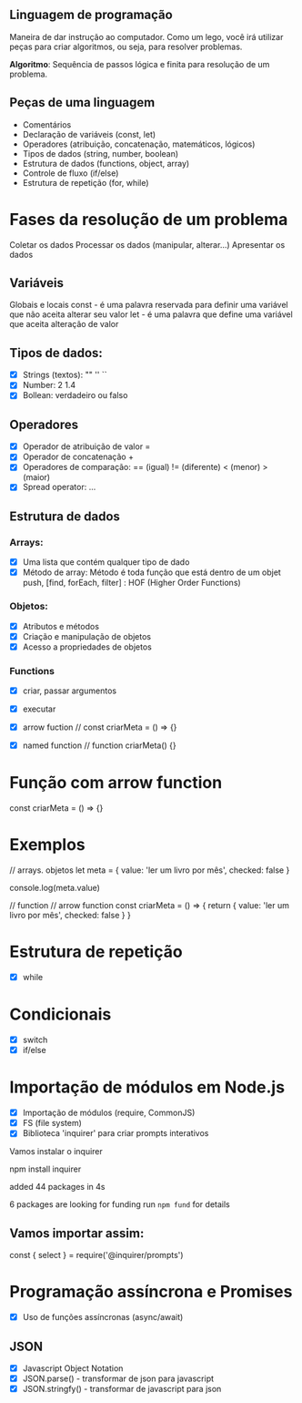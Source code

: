 ## Linguagem de programação
Maneira de dar instrução ao computador.
Como um lego, você irá utilizar peças para criar algoritmos, ou seja, para resolver problemas.

**Algoritmo**: Sequência de passos lógica e finita para resolução de um problema.

## Peças de uma linguagem

- Comentários
- Declaração de variáveis (const, let)
- Operadores (atribuição, concatenação, matemáticos, lógicos)
- Tipos de dados (string, number, boolean)
- Estrutura de dados (functions, object, array)
- Controle de fluxo (if/else)
- Estrutura de repetição (for, while)

# Fases da resolução de um problema

Coletar os dados
Processar os dados (manipular, alterar...)
Apresentar os dados

## Variáveis

Globais e locais
const - é uma palavra reservada para definir uma variável que não aceita alterar seu valor
let - é uma palavra que define uma variável que aceita alteração de valor

## Tipos de dados:

- [x] Strings (textos): "" '' ``
- [x] Number: 2 1.4
- [x] Bollean: verdadeiro ou falso

## Operadores

- [x] Operador de atribuição de valor =
- [x] Operador de concatenação +
- [x] Operadores de comparação: == (igual) != (diferente) < (menor) > (maior)
- [x] Spread operator: ...

## Estrutura de dados

### Arrays:

- [x] Uma lista que contém qualquer tipo de dado
- [x] Método de array: Método é toda função que está dentro de um objet
      push, [find, forEach, filter] : HOF (Higher Order Functions)

### Objetos:

- [x] Atributos e métodos
- [x] Criação e manipulação de objetos
- [x] Acesso a propriedades de objetos

### Functions

- [x] criar, passar argumentos
- [x] executar
- [x] arrow fuction // const criarMeta = () => {}
- [x] named function // function criarMeta() {}


# Função com arrow function

const criarMeta = () => {}

# Exemplos

// arrays. objetos
let meta = {
  value: 'ler um livro por mês',
  checked: false
}

console.log(meta.value)

// function // arrow function
const criarMeta = () => {
  return {
    value: 'ler um livro por mês',
    checked: false
  }
}

# Estrutura de repetição

- [x] while

# Condicionais

- [x] switch
- [x] if/else

# Importação de módulos em Node.js

- [x] Importação de módulos (require, CommonJS)
- [x] FS (file system)
- [x] Biblioteca 'inquirer' para criar prompts interativos

Vamos instalar o inquirer

npm install inquirer

added 44 packages in 4s

6 packages are looking for funding
  run `npm fund` for details

## Vamos importar assim:

const { select } = require('@inquirer/prompts') 

# Programação assíncrona e Promises

- [x] Uso de funções assíncronas (async/await)

## JSON

- [x] Javascript Object Notation
- [x] JSON.parse() - transformar de json para javascript
- [x] JSON.stringfy() - transformar de javascript para json
